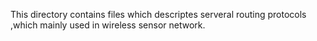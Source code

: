 This directory contains files which descriptes serveral routing protocols ,which mainly used in wireless sensor network.
